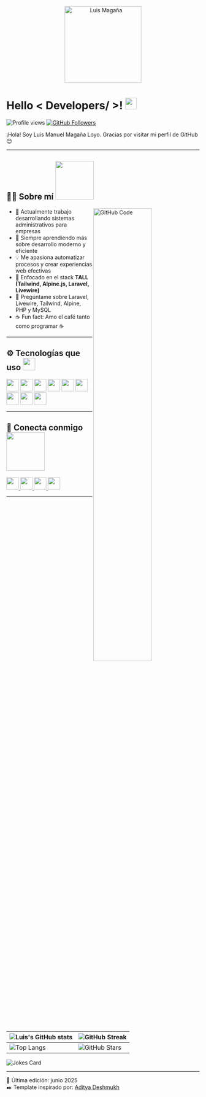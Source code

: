 <p align="center">
    <img width="200" src="https://i.imgur.com/sOMELOGO.png" alt="Luis Magaña">
</p>

<h1> Hello < Developers/ >! <img src="https://raw.githubusercontent.com/MartinHeinz/MartinHeinz/master/wave.gif" width="30px"> </h1>

![Profile views](https://visitor-badge.glitch.me/badge?page_id=Luis-444.Luis-444)
[![GitHub Followers](https://img.shields.io/github/followers/Luis-444?label=Follow&style=social)](https://github.com/Luis-444)

<div size='20px'> ¡Hola! Soy Luis Manuel Magaña Loyo. Gracias por visitar mi perfil de GitHub 😊
</div>

---

<h2> 🧑‍💻 Sobre mí <img src="https://media0.giphy.com/media/KDDpcKigbfFpnejZs6/giphy.gif" width="100px"></h2>

<img width="55%" align="right" alt="GitHub Code" src="https://raw.githubusercontent.com/onimur/.github/master/.resources/git-header.svg" />

- 🔭 Actualmente trabajo desarrollando sistemas administrativos para empresas  
- 🌱 Siempre aprendiendo más sobre desarrollo moderno y eficiente  
- 💡 Me apasiona automatizar procesos y crear experiencias web efectivas  
- 🧠 Enfocado en el stack **TALL (Tailwind, Alpine.js, Laravel, Livewire)**  
- 💬 Pregúntame sobre Laravel, Livewire, Tailwind, Alpine, PHP y MySQL  
- ☕ Fun fact: Amo el café tanto como programar ☕  

---

<h2> ⚙️ Tecnologías que uso <img src="https://media2.giphy.com/media/QssGEmpkyEOhBCb7e1/giphy.gif" width="32px"> </h2>

<p>
  <img width="32px" src="https://cdn.jsdelivr.net/gh/devicons/devicon/icons/php/php-original.svg" />
  <img width="32px" src="https://cdn.jsdelivr.net/gh/devicons/devicon/icons/laravel/laravel-plain.svg" />
  <img width="32px" src="https://cdn.jsdelivr.net/gh/devicons/devicon/icons/javascript/javascript-original.svg" />
  <img width="32px" src="https://cdn.jsdelivr.net/gh/devicons/devicon/icons/html5/html5-original.svg" />
  <img width="32px" src="https://cdn.jsdelivr.net/gh/devicons/devicon/icons/css3/css3-original.svg" />
  <img width="32px" src="https://img.icons8.com/color/48/000000/tailwind_css.png" />
  <img width="32px" src="https://seeklogo.com/images/A/alpine-js-logo-21F4169EAB-seeklogo.com.png" />
  <img width="32px" src="https://cdn.jsdelivr.net/gh/devicons/devicon/icons/mysql/mysql-original.svg" />
  <img width="32px" src="https://cdn.jsdelivr.net/gh/devicons/devicon/icons/git/git-original.svg" />
</p>

---

<h2> 🤝 Conecta conmigo <img src="https://raw.githubusercontent.com/ShahriarShafin/ShahriarShafin/main/Assets/handshake.gif" width="100px"> </h2>

<a href="https://www.linkedin.com/in/tu-usuario">
  <img width="32px" src="https://raw.githubusercontent.com/rahulbanerjee26/githubAboutMeGenerator/main/icons/linked-in-alt.svg" />
</a>
<a href="https://twitter.com/tu_usuario">
  <img width="32px" src="https://raw.githubusercontent.com/rahulbanerjee26/githubAboutMeGenerator/main/icons/twitter.svg" />
</a>
<a href="mailto:tu-correo@example.com">
  <img width="32px" src="https://img.icons8.com/color/48/000000/gmail--v1.png" />
</a>
<a href="https://github.com/Luis-444">
  <img width="32px" src="https://raw.githubusercontent.com/rahulbanerjee26/githubAboutMeGenerator/main/icons/github.svg" />
</a>

---

| ![Luis's GitHub stats](https://github-readme-stats.vercel.app/api?username=Luis-444&show_icons=true&theme=tokyonight) | ![GitHub Streak](https://github-readme-streak-stats.herokuapp.com/?user=Luis-444&theme=tokyonight) |
| --- | --- |
| ![Top Langs](https://github-readme-stats.vercel.app/api/top-langs/?username=Luis-444&theme=tokyonight&layout=compact) | ![GitHub Stars](https://github-readme-stats.vercel.app/api?username=Luis-444&show_icons=true&locale=en&count_private=true&hide_rank=true&custom_title=My%20GitHub%20Stats&disable_animations=true&theme=tokyonight) |

![Jokes Card](https://readme-jokes.vercel.app/api?theme=tokyonight)

---

📝 Última edición: junio 2025  
✒️ Template inspirado por: [Aditya Deshmukh](https://github.com/Aditya664)
